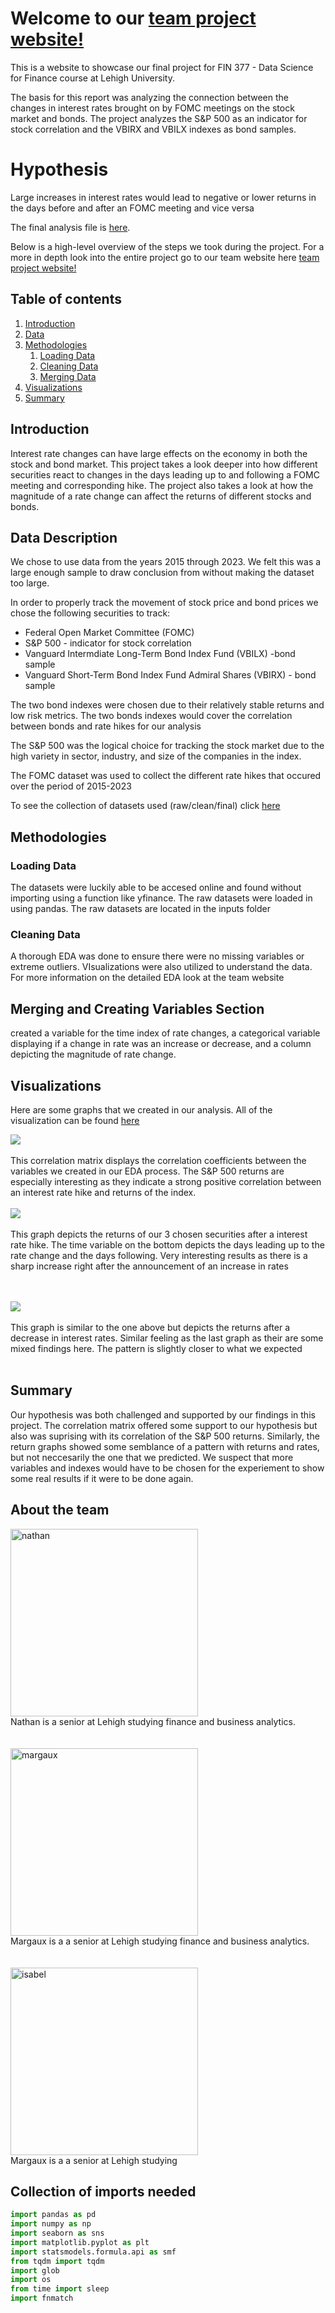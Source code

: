 # Welcome to our [team project website!](https://mab923.github.io/finalteamproject)

This is a website to showcase our final project for FIN 377 - Data Science for Finance course at Lehigh University.

The basis for this report was analyzing the connection between the changes in interest rates brought on by FOMC meetings on the stock market and bonds. The project analyzes the S&P 500 as an indicator for stock correlation and the VBIRX and VBILX indexes as bond samples. 

# Hypothesis 

Large increases in interest rates would lead to negative or lower returns in the days before and after an FOMC meeting and vice versa



The final analysis file is [here](https://github.com/mab923/finalteamproject/blob/main/Analysis/Final_Analysis.ipynb).

Below is a high-level overview of the steps we took during the project. For a more in depth look into the entire project go to our team website here [team project website!](https://mab923.github.io/finalteamproject)



## Table of contents
1. [Introduction](#introduction)
2. [Data](#data)
3. [Methodologies](#meth)
    1. [Loading Data](#load)
    2. [Cleaning Data](#clean)
    3. [Merging Data](#merge)
4. [Visualizations](#viz)
5. [Summary](#summary)

## Introduction  <a name="introduction"></a>

Interest rate changes can have large effects on the economy in both the stock and bond market. This project takes a look deeper into how different securities react to changes in the days leading up to and following a FOMC meeting and corresponding hike. The project also takes a look at how the magnitude of a rate change can affect the returns of different stocks and bonds.

## Data Description <a name="data"></a>

We chose to use data from the years 2015 through 2023. We felt this was a large enough sample to draw conclusion from without making the dataset too large. 

In order to properly track the movement of stock price and bond prices we chose the following securities to track:
- Federal Open Market Committee (FOMC)
- S&P 500 - indicator for stock correlation
- Vanguard Intermdiate Long-Term Bond Index Fund (VBILX) -bond sample
- Vanguard Short-Term Bond Index Fund Admiral Shares (VBIRX) - bond sample

The two bond indexes were chosen due to their relatively stable returns and low risk metrics. The two bonds indexes would cover the correlation between bonds and rate hikes for our analysis

The S&P 500 was the logical choice for tracking the stock market due to the high variety in sector, industry, and size of the companies in the index.

The FOMC dataset was used to collect the different rate hikes that occured over the period of 2015-2023

To see the collection of datasets used (raw/clean/final) click [here](https://github.com/mab923/finalteamproject/tree/main/inputs)


## Methodologies <a name="meth"></a>


### Loading Data <a name="load"></a>
The datasets were luckily able to be accesed online and found without importing using a function like yfinance. The raw datasets were loaded in using pandas. The raw datasets are located in the inputs folder

### Cleaning Data <a name="clean"></a>
A thorough EDA was done to ensure there were no missing variables or extreme outliers. VIsualizations were also utilized to understand the data.
For more information on the detailed EDA look at the team website

## Merging and Creating Variables Section <a name="merge"></a>
created a variable for the time index of rate changes, a categorical variable displaying if a change in rate was an increase or decrease, and a column depicting the magnitude of rate change.

## Visualizations <a name='viz'></a>

Here are some graphs that we created in our analysis. All of the visualization can be found [here](https://github.com/mab923/finalteamproject/tree/main/pics)

![](pics/corr.png)
<br><br>
This correlation matrix displays the correlation coefficients between the variables we created in our EDA process. The S&P 500 returns are especially interesting as they indicate a strong positive correlation between an interest rate hike and returns of the index.
<br><br>
![](pics/p1.png)
<br><br>
This graph depicts the returns of our 3 chosen securities after a interest rate hike. The time variable on the bottom depicts the days leading up to the rate change and the days following. Very interesting results as there is a sharp increase right after the announcement of an increase in rates

<br><br>
![](pics/p2.png)
<br><br>
This graph is similar to the one above but depicts the returns after a decrease in interest rates. Similar feeling as the last graph as their are some mixed findings here. The pattern is slightly closer to what we expected
<br><br>


## Summary <a name="summary"></a>

Our hypothesis was both challenged and supported by our findings in this project. The correlation matrix offered some support to our hypothesis but also was suprising with its correlation of the S&P 500 returns. Similarly, the return graphs showed some semblance of a pattern with returns and rates, but not neccesarily the one that we predicted. We suspect that more variables and indexes would have to be chosen for the experiement to show some real results if it were to be done again.


## About the team
<img src="pics/6FB5FD7F-9E42-4F5C-BE04-D13CF10E6667.jpeg" alt="nathan" width="300"/>
<br>
Nathan is a senior at Lehigh studying finance and business analytics.
<br><br><br>
<img src="pics/don2.jpg" alt="margaux" width="300"/>
<br>
Margaux is a a senior at Lehigh studying finance and business analytics.
<br><br><br>
<img src="pics/don2.jpg" alt="isabel" width="300"/>
<br>
Margaux is a a senior at Lehigh studying  


## Collection of imports needed

```python
import pandas as pd
import numpy as np
import seaborn as sns
import matplotlib.pyplot as plt
import statsmodels.formula.api as smf
from tqdm import tqdm
import glob
import os
from time import sleep
import fnmatch
```
